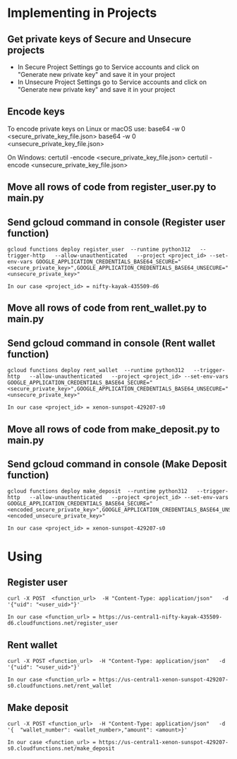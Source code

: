 # Implementing in Projects

## Get private keys of Secure and Unsecure projects

- In Secure Project Settings go to Service accounts and click on "Generate new private key" and save it in your project
- In Unsecure Project Settings go to Service accounts and click on "Generate new private key" and save it in your project

## Encode keys

To encode private keys on Linux or macOS use:
base64 -w 0 <secure_private_key_file.json>
base64 -w 0 <unsecure_private_key_file.json>

On Windows:
certutil -encode <secure_private_key_file.json>
certutil -encode <unsecure_private_key_file.json>

## Move all rows of code from register_user.py to main.py

## Send gcloud command in console (Register user function)

```
gcloud functions deploy register_user  --runtime python312   --trigger-http   --allow-unauthenticated   --project <project_id> --set-env-vars GOOGLE_APPLICATION_CREDENTIALS_BASE64_SECURE="<secure_private_key>",GOOGLE_APPLICATION_CREDENTIALS_BASE64_UNSECURE="<unsecure_private_key>"

In our case <project_id> = nifty-kayak-435509-d6
```

## Move all rows of code from rent_wallet.py to main.py

## Send gcloud command in console (Rent wallet function)

```
gcloud functions deploy rent_wallet  --runtime python312   --trigger-http   --allow-unauthenticated   --project <project_id> --set-env-vars GOOGLE_APPLICATION_CREDENTIALS_BASE64_SECURE="<secure_private_key>",GOOGLE_APPLICATION_CREDENTIALS_BASE64_UNSECURE="<unsecure_private_key>"

In our case <project_id> = xenon-sunspot-429207-s0
```

## Move all rows of code from make_deposit.py to main.py

## Send gcloud command in console (Make Deposit function)

```
gcloud functions deploy make_deposit  --runtime python312   --trigger-http   --allow-unauthenticated   --project <project_id> --set-env-vars GOOGLE_APPLICATION_CREDENTIALS_BASE64_SECURE="<encoded_secure_private_key>",GOOGLE_APPLICATION_CREDENTIALS_BASE64_UNSECURE="<encoded_unsecure_private_key>"

In our case <project_id> = xenon-sunspot-429207-s0
```

# Using

## Register user

```
curl -X POST  <function_url>  -H "Content-Type: application/json"   -d '{"uid": "<user_uid>"}'

In our case <function_url> = https://us-central1-nifty-kayak-435509-d6.cloudfunctions.net/register_user
```

## Rent wallet

```
curl -X POST <function_url>  -H "Content-Type: application/json"   -d '{"uid": "<user_uid>"}'

In our case <function_url> = https://us-central1-xenon-sunspot-429207-s0.cloudfunctions.net/rent_wallet
```

## Make deposit

```
curl -X POST <function_url>  -H "Content-Type: application/json"   -d '{  "wallet_number": <wallet_number>,"amount": <amount>}'

In our case <function_url> = https://us-central1-xenon-sunspot-429207-s0.cloudfunctions.net/make_deposit
```
